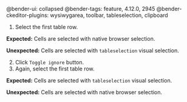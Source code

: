 @bender-ui: collapsed
@bender-tags: feature, 4.12.0, 2945
@bender-ckeditor-plugins: wysiwygarea, toolbar, tableselection, clipboard

1. Select the first table row.

**Expected:** Cells are selected with native browser selection.

**Unexpected:** Cells are selected with `tableselection` visual selection.

2. Click `Toggle ignore` button.
3. Again, select the first table row.

**Expected:** Cells are selected with `tableselection` visual selection.

**Unexpected:** Cells are selected with native browser selection.
